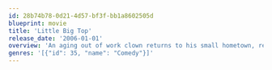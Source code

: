 ```yaml
---
id: 28b74b78-0d21-4d57-bf3f-bb1a8602505d
blueprint: movie
title: 'Little Big Top'
release_date: '2006-01-01'
overview: 'An aging out of work clown returns to his small hometown, resigned to spend the rest of his days in a drunken stupor. But when his passion for clowning is reawakened by the local amateur circus he finds his smile.'
genres: '[{"id": 35, "name": "Comedy"}]'
---
```

